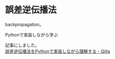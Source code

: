 # 誤差逆伝播法

backpropagation。

Pythonで実装しながら学ぶ

記事にしました。  
[誤差逆伝播法をPythonで実装しながら理解する - Qiita](https://qiita.com/miya_ppp/items/fd916da9da5578185bc8)
